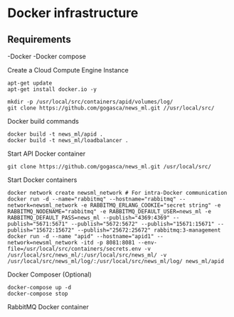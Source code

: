 # Docker infrastructure

## Requirements

   -Docker
   -Docker compose

Create a Cloud Compute Engine Instance

```
apt-get update
apt-get install docker.io -y

mkdir -p /usr/local/src/containers/apid/volumes/log/
git clone https://github.com/gogasca/news_ml.git //usr/local/src/
```

Docker build commands

```
docker build -t news_ml/apid .
docker build -t news_ml/loadbalancer .
```

Start API Docker container

```
git clone https://github.com/gogasca/news_ml.git /usr/local/src/
```

Start Docker containers
```
docker network create newsml_network # For intra-Docker communication
docker run -d --name="rabbitmq" --hostname="rabbitmq" --network=newsml_network -e RABBITMQ_ERLANG_COOKIE="secret string" -e RABBITMQ_NODENAME="rabbitmq" -e RABBITMQ_DEFAULT_USER=news_ml -e RABBITMQ_DEFAULT_PASS=news_ml --publish="4369:4369" --publish="5671:5671" --publish="5672:5672" --publish="15671:15671" --publish="15672:15672" --publish="25672:25672" rabbitmq:3-management 
docker run -d --name "apid" --hostname="apid1" --network=newsml_network -itd -p 8081:8081 --env-file=/usr/local/src/containers/secrets.env -v /usr/local/src/news_ml/:/usr/local/src/news_ml/ -v /usr/local/src/news_ml/log/:/usr/local/src/news_ml/log/ news_ml/apid
```

Docker Composer (Optional)
 
```
docker-compose up -d
docker-compose stop
```

RabbitMQ Docker container

```

```